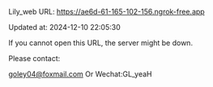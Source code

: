 Lily_web URL: https://ae6d-61-165-102-156.ngrok-free.app

Updated at: 2024-12-10 22:05:30

If you cannot open this URL, the server might be down.

Please contact: 

goley04@foxmail.com Or Wechat:GL_yeaH